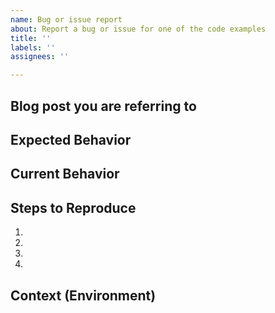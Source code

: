 ```yaml
---
name: Bug or issue report
about: Report a bug or issue for one of the code examples
title: ''
labels: ''
assignees: ''

---
```


<!--- This issue template is **ONLY** for reporting bugs or issues for examples presented in a blog post on [rieckpil.de](https://rieckpil.de/). Please use question template or [StackOverflow](https://stackoverflow.com) for asking general questions. -->

## Blog post you are referring to
<!--- Please add the name of the blog post or the folder name of the source code -->

## Expected Behavior
<!--- Tell me what you expect -->

## Current Behavior
<!--- Tell me what happens instead of the expected behavior -->

## Steps to Reproduce
<!--- Provide a link to a live example or all steps to reproduce this bug -->
1.
2.
3.
4.

## Context (Environment)
<!--- What Java version are you using? Which application server? Which operating system? -->
<!--- Providing context helps me reproduce your issue -->
